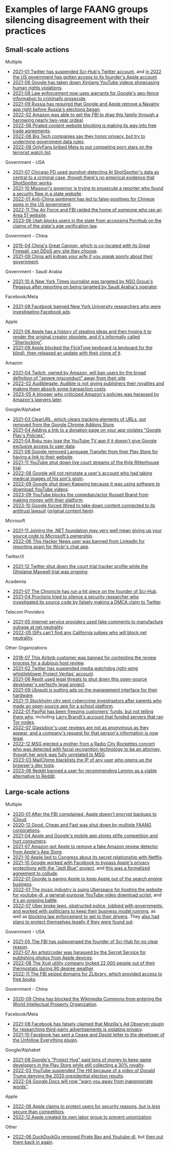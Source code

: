 
# Examples of large FAANG groups silencing disagreement with their practices

## Small-scale actions

Multiple

- [2021-01 Twitter has suspended Sci-Hub's Twitter account](https://twitter.com/Sci_Hub), and [in 2022 the US government has gotten access to its founder's Apple account](https://web.archive.org/web/20220105123249/https://torrentfreak.com/fbi-has-gained-access-to-sci-hub-founders-apple-account-email-claims-210513/).
- [2021-06 Google has taken down Xinjiang YouTube videos showcasing human rights violations](https://web.archive.org/web/20210625170526/https://www.reuters.com/technology/exclusive-youtube-takes-down-xinjiang-videos-forces-rights-group-seek-2021-06-25/).
- [2021-08 Law enforcement now uses warrants for Google's geo-fence information to criminally prosecute](https://web.archive.org/web/20210819230825/https://techcrunch.com/2021/08/19/google-geofence-warrants/).
- [2021-09 Russia has required that Google and Apple remove a Navalny app right before Russia's elections began](https://web.archive.org/web/20210917063031/https://www.reuters.com/world/europe/google-apple-remove-navalny-app-stores-russian-elections-begin-2021-09-17/).
- [2022-02 Amazon was able to get the FBI to drag this family through a harrowing nearly two-year ordeal](https://web.archive.org/web/20220218170423/https://medium.com/@amy_riveter/the-united-states-of-amazon-the-day-amazon-sent-the-fbi-to-take-my-familys-bank-accounts-b5172b4ddda3).
- [2022-06 Pirated content website blocking is making its way into free trade agreements](https://web.archive.org/web/20220614190525/https://torrentfreak.com/pirate-site-blocking-is-making-its-way-into-free-trade-agreements-220508/).
- [2022-06 Big Tech companies say they honor privacy, but try to undermine government data rules](https://web.archive.org/web/20220611054334/https://www.theregister.com/2022/05/27/big_tech_privacy/).
- [2022-08 OnlyFans bribed Meta to put competing porn stars on the terrorist watch list](https://web.archive.org/web/20220809211903/https://nypost.com/2022/08/09/onlyfans-bribed-meta-to-put-thousands-of-porn-stars-on-terror-watchlist-suits-claim/).

Government - USA

- [2021-07 Chicago PD used gunshot-detecting AI ShotSpotter's data as central to a criminal case, though there's no empirical evidence that ShotSpotter works](https://web.archive.org/web/20210726134054/https://www.vice.com/en/article/qj8xbq/police-are-telling-shotspotter-to-alter-evidence-from-gunshot-detecting-ai).
- [2021-10 Missouri's governor is trying to prosecute a reporter who found a security flaw in a state website](https://web.archive.org/web/20211014153146/https://missouriindependent.com/2021/10/14/missouri-governor-vows-criminal-prosecution-of-reporter-who-found-flaw-in-state-website/).
- [2022-01 Anti-China sentiment has led to false-positives for Chinese spies in the US government](https://web.archive.org/web/20220225185315/https://www.nytimes.com/2022/01/24/science/gang-chen-mit-china.html).
- [2022-11 The Air Force and FBI raided the home of someone who ran an Area 51 website](https://web.archive.org/web/20221116231208/https://www.reviewjournal.com/news/military/air-force-fbi-raid-homes-in-probe-of-area-51-website-2677764/).
- [2023-06 Utah blocks users in the state from accessing Pornhub on the claims of the state's age verification law](https://web.archive.org/web/20230602195255/https://kslnewsradio.com/2003298/adult-website-pornhub-blocks-users-in-utah-from-accessing-the-site/).

Government - China

- [2015-04 China's Great Cannon, which is co-located with its Great Firewall, can DDoS any site they choose](https://web.archive.org/web/20170720153119/https://citizenlab.ca/2015/04/chinas-great-cannon/).
- [2021-09 China will kidnap your wife if you speak poorly about their government](https://web.archive.org/web/20210906110801/https://www.npr.org/2021/09/06/1034556269/red-roulette-reveals-the-inside-of-chinas-wealth-making-machine).

Government - Saudi Arabia

- [2021-10 A New York Times journalist was targeted by NSO Group's Pegasus after reporting on being targeted by Saudi Arabia's operator](https://web.archive.org/web/20211024090631/https://citizenlab.ca/2021/10/breaking-news-new-york-times-journalist-ben-hubbard-pegasus/).

Facebook/Meta

- [2021-08 Facebook banned New York University researchers who were investigating Facebook ads](https://web.archive.org/web/20210804163833/https://www.dailydot.com/debug/facebook-bans-researchers-providing-transparency-on-sites-ads/).

Apple

- [2021-06 Apple has a history of stealing ideas and then hyping it to render the original creator obsolete, and it's informally called "Sherlocking"](https://web.archive.org/web/20210608153311/https://appleinsider.com/articles/21/06/08/apple-strikes-again-which-developers-got-sherlocked-at-wwdc).
- [2021-09 Apple blocked the FlickType keyboard (a keyboard for the blind), then released an update with their clone of it](https://web.archive.org/web/20210915121519/https://www.inputmag.com/tech/apple-blocked-the-flicktype-watch-keyboard-then-announced-a-clone-of-it).

Amazon

- [2021-04 Twitch, owned by Amazon, will ban users by the broad definition of "severe misconduct" away from their site](https://web.archive.org/web/20210407172946/https://www.reuters.com/article/us-twitch-moderation/twitch-will-ban-users-for-severe-misconduct-that-occurs-away-from-its-site-idUSKBN2BU2QJ).
- [2022-02 Audiblegate: Audible is not giving publishers their royalties and making them absorb some transaction costs](https://web.archive.org/web/20220213104303/https://twitter.com/wdfpodcast/status/1492810241372741636).
- [2023-05 A blogger who criticized Amazon's policies was harassed by Amazon's lawyers later](https://web.archive.org/web/20230530173410/https://twitter.com/Molson_Hart/status/1663582588210905091).

Google/Alphabet

- [2021-03 ClearURL, which clears tracking elements of URLs, got removed from the Google Chrome Addons Store](https://web.archive.org/web/20210324020146/https://github.com/ClearURLs/Addon/issues/102).
- [2021-04 Adding a link to a donation page on your app violates "Google Play's Policies"](https://web.archive.org/web/20210410155200/https://agateau.com/2021/google-does-not-want-you-to-tell-your-players-about-your-donation-page/).
- [2021-04 Roku may lose the YouTube TV app if it doesn't give Google exclusive access to user data](https://web.archive.org/web/20210426135655/https://www.axios.com/roku-google-youtube-tv-dispute-525316c1-4d66-44e3-a96a-40db7b10e05b.html).
- [2021-08 Google removed Language Transfer from their Play Store for having a link to their website](https://web.archive.org/web/20210813182419/https://github.com/language-transfer/lt-app/pull/44).
- [2021-11 YouTube shut down live court streams of the Kyle Rittenhouse trial](https://web.archive.org/web/20211115172756/https://twitter.com/ReturnOfTheFleX/status/1460295030187438088).
- [2022-08 Google will not reinstate a user's account who had taking medical images of his son's groin](https://web.archive.org/web/20220822233801/https://www.theguardian.com/technology/2022/aug/22/google-csam-account-blocked).
- [2022-09 Google shut down Kapwing because it was using software to download YouTube videos](https://web.archive.org/web/20220919071249/https://www.kapwing.com/blog/google-erased-our-website/).
- [2023-09 YouTube blocks the comedian/actor Russell Brand from making money with their platform](https://web.archive.org/web/20230919111212/https://www.nytimes.com/2023/09/19/arts/russell-brand-youtube.html).
- [2023-10 Google forced Wired to take down content connected to its antitrust lawsuit](https://web.archive.org/web/20231030153813/https://www.wired.com/story/google-antitrust-lawsuit-search-results/) ([original content here](https://web.archive.org/web/20231030153813/https://www.wired.com/story/google-antitrust-lawsuit-search-results/)).

Microsoft

- [2021-11 Joining the .NET foundation may very well mean giving up your source code to Microsoft's ownership](https://web.archive.org/web/20211117233720/https://github.com/dotnet-foundation/Home/discussions/39).
- [2022-06 This Hacker News user was banned from LinkedIn for reporting spam for Wickr's chat app](https://news.ycombinator.com/item?id=31762904).

Twitter/X

- [2021-12 Twitter shut down the court trial tracker profile while the Ghislaine Maxwell trial was ongoing](https://web.archive.org/web/20211208141839/https://patriotone.substack.com/p/twitter-suspension).

Academia

- [2021-07 The Chronicle has run a hit piece on the founder of Sci-Hub](https://web.archive.org/web/20210709013921/https://engineuring.wordpress.com/2021/07/09/how-the-chronicle-is-trying-to-malign-sci-hub/).
- [2021-04 Proctorio tried to silence a security researcher who investigated its source code by falsely making a DMCA claim to Twitter](https://web.archive.org/web/20210421232838/https://www.eff.org/press/releases/eff-sues-proctorio-behalf-student-it-falsely-accused-copyright-infringement-get).

Telecom Providers

- [2021-05 Internet service providers used fake comments to manufacture outrage at net neutrality](https://web.archive.org/web/20210506152035/https://www.nytimes.com/2021/05/06/technology/internet-providers-fake-comments-net-neutrality-new-york.html).
- [2022-05 ISPs can't find any California judges who will block net neutrality](https://web.archive.org/web/20220518064331/https://arstechnica.com/tech-policy/2022/04/isps-cant-find-any-judges-who-will-block-california-net-neutrality-law/).

Other Organizations

- [2018-07 This Airbnb customer was banned for contesting the review process for a dubious host review](https://web.archive.org/web/20210301152955/https://jacksoncunningham.medium.com/digital-exile-how-i-got-banned-for-life-from-airbnb-615434c6eeba).
- [2021-02 Twitter has suspended media watchdog right-wing whistleblower Project Veritas' account](https://web.archive.org/web/20210211233401/https://nypost.com/2021/02/11/twitter-permanently-suspends-project-veritas-account/).
- [2021-06 Replit used legal threats to shut down this open-source developer's perfectly legal project](https://web.archive.org/web/20210607153440/https://intuitiveexplanations.com/tech/replit/).
- [2021-09 Ubiquiti is putting ads on the management interface for their hardware](https://web.archive.org/web/20210923121112/https://twitter.com/superdealloc/status/1376626243865604100).
- [2021-11 Stockholm city sent cybercrime investigators after parents who made an open-source app for a school platform](https://web.archive.org/web/20211104111529/https://www.wired.co.uk/article/sweden-stockholm-school-app-open-source).
- [2022-01 PayPal has been freezing customers' funds, but not telling them why](https://web.archive.org/web/20220114074127/https://www.engadget.com/paypal-lawsuit-freezing-customer-accounts-funds-073128563.html), including [Larry Brandt's account that funded servers that ran Tor nodes](https://web.archive.org/web/20220124153542/https://www.eff.org/deeplinks/2021/06/paypal-shuts-down-long-time-tor-supporter-no-recourse).
- [2022-07 Glassdoor's user reviews are not as anonymous as they appear, and a company's request for that person's information is now legal](https://web.archive.org/web/20220718181002/https://www.webworm.co/p/glassdoor).
- [2022-12 MSG ejected a mother from a Radio City Rockettes concert who was detected with facial recognition technology to be an attorney, though her work was fully unrelated to MSG](https://web.archive.org/web/20221220035508/https://www.nbcnewyork.com/investigations/face-recognition-tech-gets-girl-scout-mom-booted-from-rockettes-show-due-to-her-employer/4004677/).
- [2023-03 MailChimp blacklists the IP of any user who opens up the browser's dev tools](https://news.ycombinator.com/item?id=35235732).
- [2023-06 Reddit banned a user for recommending Lemmy as a viable alternative to Reddit](https://web.archive.org/web/20230612042626/https://lemmy.ml/post/1152281).

## Large-scale actions

Multiple

- [2020-01 After the FBI complained, Apple doesn't encrypt backups to iCloud](https://web.archive.org/web/20200121123026/https://www.reuters.com/article/us-apple-fbi-icloud-exclusive-idUSKBN1ZK1CT).
- [2020-12 Good, Cheap and Fast was shut down by multiple FAANG corporations](https://web.archive.org/web/20201211172050/https://www.goodcheapandfast.com/2020).
- [2021-04 Apple and Google's mobile app stores stifle competition and hurt consumers](https://web.archive.org/web/20210428001623/https://www.accc.gov.au/media-release/dominance-of-apple-and-google%E2%80%99s-app-stores-impacting-competition-and-consumers).
- [2021-07 Amazon got Apple to remove a fake Amazon review detector from Apple's App Store](https://web.archive.org/web/20210716212724/https://www.theverge.com/2021/7/16/22580611/fakespot-ios-app-apple-amazon-fake-reviews).
- [2021-10 Apple lied to Congress about its secret relationship with Netflix](https://web.archive.org/web/20211002183555/https://twitter.com/TechEmails/status/1444367219509637123).
- [2021-10 Google worked with Facebook to bypass Apple's privacy protections with the "Jedi Blue" project](https://web.archive.org/web/20211022225320/https://www.theregister.com/2021/10/22/google_facebook_antitrust_complaint/), and [this was a formalized agreement to collude](https://web.archive.org/web/20220108134755/https://twitter.com/PatrickMcGee_/status/1451619916994396164).
- [2022-01 Google is paying Apple to keep Apple out of the search engine business](https://web.archive.org/web/20220104020614/https://www.prnewswire.com/news-releases/class-action-lawsuit-filed-in-california-alleging-google-is-paying-apple-to-stay-out-of-the-search-engine-business-301453098.html).
- [2022-01 The music industry is suing Uberspace for hosting the website for youtube-dl, a general-purpose YouTube video download script](https://web.archive.org/web/20220114025845/https://boingboing.net/2022/01/08/forced-by-shortages-to-sell-chipless-cartridges-canon-tells-customers-how-to-bypass-drm-warnings.html), and [it's an ongoing battle](https://web.archive.org/web/20220608023056/https://www.eff.org/deeplinks/2022/03/campaign-shut-down-crucial-documentary-tool-youtube-dl-continues-and-so-does-fight).
- [2022-07 Uber broke laws, obstructed police, lobbied with governments, and worked with politicians to keep their business model running](https://web.archive.org/web/20220710160225/https://www.theguardian.com/news/2022/jul/10/uber-files-leak-reveals-global-lobbying-campaign), as well as [blocking law enforcement to get to their drivers](https://web.archive.org/web/20220711170548/https://www.bbc.co.uk/news/resources/idt-f2971465-73d2-4932-a889-5c63778e273d). They [also had plans to protect themselves legally if they were found out](https://web.archive.org/web/20220711144617/https://tribunemag.co.uk/2022/07/uber-files-leak-gig-economy).

Government - USA

- [2021-05 The FBI has subpoenaed the founder of Sci-Hub for no clear reason](https://web.archive.org/web/20210508115640/https://twitter.com/ringo_ring/status/1390782451140767749).
- [2021-07 An artist/coder was harassed by the Secret Service for publishing photos from Apple devices](https://web.archive.org/web/20210708221531/https://kylemcdonald.net/psac/).
- [2022-08 The Xcel utility company locked 22,000 people out of their thermostats during 90 degree weather](https://web.archive.org/web/20220907175557/https://www.denver7.com/news/contact-denver7/thousands-of-xcel-customers-locked-out-of-thermostats-during-energy-emergency).
- [2022-11 The FBI seized domains for ZLibrary, which provided access to free books](https://news.ycombinator.com/item?id=33460970).

Government - China

- [2020-09 China has blocked the Wikimedia Commons from entering the World Intellectual Property Organization](https://web.archive.org/web/20200926050030/https://qz.com/1908836/china-blocks-wikimedia-from-un-agency-wipo-over-taiwan-dispute/).

Facebook/Meta

- [2021-08 Facebook has falsely claimed that Mozilla's Ad Observer plugin for researching third-party advertisements is violating privacy](https://web.archive.org/web/20210804173900/https://blog.mozilla.org/en/mozilla/news/why-facebooks-claims-about-the-ad-observer-are-wrong/).
- [2021-10 Facebook has sent a Cease and Desist letter to the developer of the Unfollow Everything plugin](https://web.archive.org/web/20211008135740/https://www.techspot.com/news/91650-facebook-bans-sends-cease-desist-letter-developer-unfollow.html).

Google/Alphabet

- [2021-08 Google's "Project Hug" paid tons of money to keep game developers in the Play Store while still collecting a 30% royalty](https://web.archive.org/web/20210819193021/https://www.theverge.com/2021/8/19/22632818/google-project-hug-game-developers-play-store-millions-epic-lawsuit-complaint).
- [2022-03 YouTube suspended The Hill because of a video of Donald Trump denying the 2020 presidential election results](https://web.archive.org/web/20220324214445/https://www.tampafp.com/youtube-suspends-the-hills-channel-for-playing-clip-of-donald-trump-denying-election-results/).
- [2022-04 Google Docs will now "warn you away from inappropriate words"](https://web.archive.org/web/20220421025943/https://twitter.com/pmarca/status/1516463416885399554).

Apple

- [2022-06 Apple claims to protect users for security reasons, but is *less* secure than competitors](https://web.archive.org/web/20220627142014/https://twitter.com/OpenWebAdvocacy/status/1541318055636369409).
- [2022-12 Apple created its own labor group to prevent unionization](https://web.archive.org/web/20221217003953/https://www.theregister.com/2022/12/16/apple_decoy_labor_group/).

Other

- [2022-06 DuckDuckGo removed Pirate Bay and Youtube-dl](https://web.archive.org/web/20220607094609/https://torrentfreak.com/duckduckgo-removes-pirate-sites-and-youtube-dl-from-its-search-results-220415/), but [then put them back in again](https://web.archive.org/web/20220508170807/https://fosstodon.org/@rudolf/108147439615842718).
